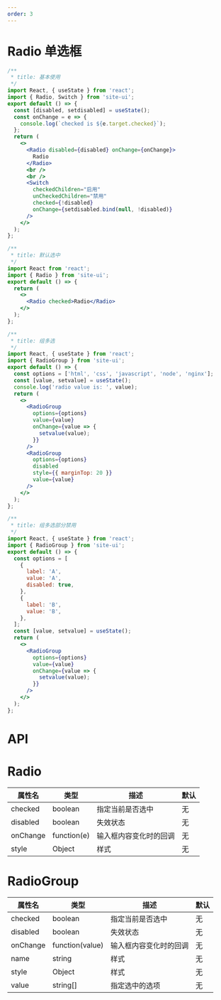 ```yaml
---
order: 3
---
```


# Radio 单选框

```jsx
/**
 * title: 基本使用
 */
import React, { useState } from 'react';
import { Radio, Switch } from 'site-ui';
export default () => {
  const [disabled, setdisabled] = useState();
  const onChange = e => {
    console.log(`checked is ${e.target.checked}`);
  };
  return (
    <>
      <Radio disabled={disabled} onChange={onChange}>
        Radio
      </Radio>
      <br />
      <br />
      <Switch
        checkedChildren="启用"
        unCheckedChildren="禁用"
        checked={!disabled}
        onChange={setdisabled.bind(null, !disabled)}
      />
    </>
  );
};
```

```jsx
/**
 * title: 默认选中
 */
import React from 'react';
import { Radio } from 'site-ui';
export default () => {
  return (
    <>
      <Radio checked>Radio</Radio>
    </>
  );
};
```

```jsx
/**
 * title: 组多选
 */
import React, { useState } from 'react';
import { RadioGroup } from 'site-ui';
export default () => {
  const options = ['html', 'css', 'javascript', 'node', 'nginx'];
  const [value, setvalue] = useState();
  console.log('radio value is: ', value);
  return (
    <>
      <RadioGroup
        options={options}
        value={value}
        onChange={value => {
          setvalue(value);
        }}
      />
      <RadioGroup
        options={options}
        disabled
        style={{ marginTop: 20 }}
        value={value}
      />
    </>
  );
};
```

```jsx
/**
 * title: 组多选部分禁用
 */
import React, { useState } from 'react';
import { RadioGroup } from 'site-ui';
export default () => {
  const options = [
    {
      label: 'A',
      value: 'A',
      disabled: true,
    },
    {
      label: 'B',
      value: 'B',
    },
  ];
  const [value, setvalue] = useState();
  return (
    <>
      <RadioGroup
        options={options}
        value={value}
        onChange={value => {
          setvalue(value);
        }}
      />
    </>
  );
};
```

# API

# Radio

| **属性名** | **类型**    | **描述**               | **默认** |
| ---------- | ----------- | ---------------------- | -------- |
| checked    | boolean     | 指定当前是否选中       | 无       |
| disabled   | boolean     | 失效状态               | 无       |
| onChange   | function(e) | 输入框内容变化时的回调 | 无       |
| style      | Object      | 样式                   | 无       |

# RadioGroup

| **属性名** | **类型**        | **描述**               | **默认** |
| ---------- | --------------- | ---------------------- | -------- |
| checked    | boolean         | 指定当前是否选中       | 无       |
| disabled   | boolean         | 失效状态               | 无       |
| onChange   | function(value) | 输入框内容变化时的回调 | 无       |
| name       | string          | 样式                   | 无       |
| style      | Object          | 样式                   | 无       |
| value      | string[]        | 指定选中的选项         | 无       |
